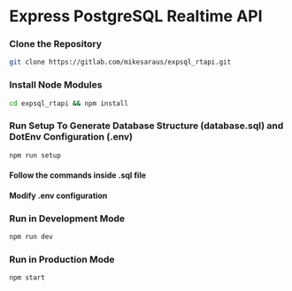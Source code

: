 # Express PostgreSQL Realtime API

### Clone the Repository
```bash
git clone https://gitlab.com/mikesaraus/expsql_rtapi.git
```

### Install Node Modules
```bash
cd expsql_rtapi && npm install
```

### Run Setup To Generate Database Structure (database.sql) and DotEnv Configuration (.env)
```bash
npm run setup
```

#### Follow the commands inside .sql file
#### Modify .env configuration

### Run in Development Mode
```bash
npm run dev
```

### Run in Production Mode
```bash
npm start
```
